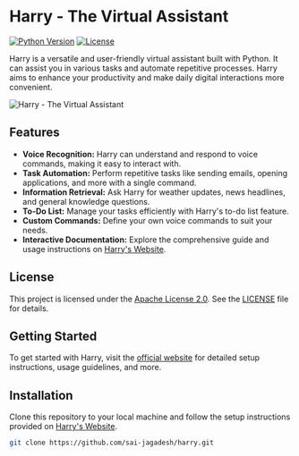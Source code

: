 # Harry - The Virtual Assistant

[![Python Version](https://img.shields.io/badge/python-3.8+-blue.svg)](https://www.python.org/downloads/release/python-386/)
[![License](https://img.shields.io/badge/license-MIT-blue.svg)](https://github.com/yourusername/harry-virtual-assistant/blob/main/LICENSE)

Harry is a versatile and user-friendly virtual assistant built with Python. It can assist you in various tasks and automate repetitive processes. Harry aims to enhance your productivity and make daily digital interactions more convenient.

![Harry - The Virtual Assistant](./images/harry-logo.png)

## Features

- **Voice Recognition:** Harry can understand and respond to voice commands, making it easy to interact with.
- **Task Automation:** Perform repetitive tasks like sending emails, opening applications, and more with a single command.
- **Information Retrieval:** Ask Harry for weather updates, news headlines, and general knowledge questions.
- **To-Do List:** Manage your tasks efficiently with Harry's to-do list feature.
- **Custom Commands:** Define your own voice commands to suit your needs.
- **Interactive Documentation:** Explore the comprehensive guide and usage instructions on [Harry's Website](https://sites.google.com/view/harry-the-assistant).

## License

This project is licensed under the [Apache License 2.0](https://www.apache.org/licenses/LICENSE-2.0). See the [LICENSE](./LICENSE) file for details.


## Getting Started

To get started with Harry, visit the [official website](https://sites.google.com/view/harry-the-assistant) for detailed setup instructions, usage guidelines, and more.

## Installation

Clone this repository to your local machine and follow the setup instructions provided on [Harry's Website](https://sites.google.com/view/harry-the-assistant).

```bash
git clone https://github.com/sai-jagadesh/harry.git
